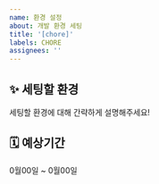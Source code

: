 ```yaml
---
name: 환경 설정
about: 개발 환경 세팅
title: '[chore]'
labels: CHORE
assignees: ''
---
```


## ✨ 세팅할 환경

세팅할 환경에 대해 간략하게 설명해주세요!

## 🗓️ 예상기간

0월00일 ~ 0월00일
